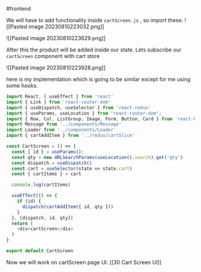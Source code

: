 #frontend 

 We will have to add functionality inside `cartScreen.js` , so import these.
 ![[Pasted image 20230810223032.png]]

![[Pasted image 20230810223629.png]]

After this the product will be added inside our state.
Lets subscribe our `cartScreen` component with cart store

![[Pasted image 20230810223928.png]]


 here is my implementation which is going to be similar except for me using some hooks.

```js
import React, { useEffect } from 'react'
import { Link } from 'react-router-dom'
import { useDispatch, useSelector } from 'react-redux'
import { useParams, useLocation } from "react-router-dom";
import { Row, Col, ListGroup, Image, Form, Button, Card } from 'react-bootstrap'
import Message from '../components/Message'
import Loader from '../components/Loader'
import { cartAddItem } from '../redux/cartSlice'

const CartScreen = () => {
  const { id } = useParams();
  const qty = new URLSearchParams(useLocation().search).get('qty')
  const dispatch = useDispatch()
  const cart = useSelector(state => state.cart)
  const { cartItems } = cart

  console.log(cartItems)

  useEffect(() => {
    if (id) {
      dispatch(cartAddItem({ id, qty }))
    }
  }, [dispatch, id, qty])
  return (
    <div>cartScreen</div>
  )
}

export default CartScreen
```

Now we will work on cartScreen page UI. [[30 Cart Screen UI]]